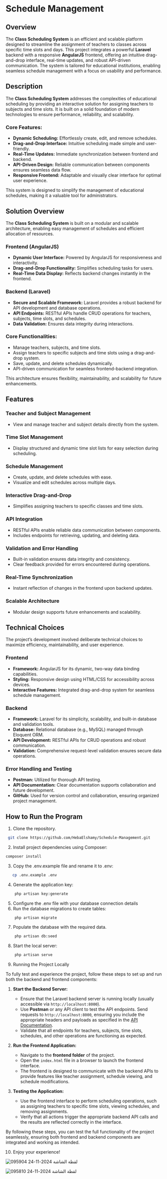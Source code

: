 # Schedule Management
## Overview

The **Class Scheduling System** is an efficient and scalable platform designed to streamline the assignment of teachers to classes across specific time slots and days. This project integrates a powerful **Laravel** backend with a responsive **AngularJS** frontend, offering an intuitive drag-and-drop interface, real-time updates, and robust API-driven communication. The system is tailored for educational institutions, enabling seamless schedule management with a focus on usability and performance.

## Description

The **Class Scheduling System** addresses the complexities of educational scheduling by providing an interactive solution for assigning teachers to subjects and time slots. It is built on a solid foundation of modern technologies to ensure performance, reliability, and scalability.

### Core Features:
- **Dynamic Scheduling:** Effortlessly create, edit, and remove schedules.
- **Drag-and-Drop Interface:** Intuitive scheduling made simple and user-friendly.
- **Real-Time Updates:** Immediate synchronization between frontend and backend.
- **API-Driven Design:** Reliable communication between components ensures seamless data flow.
- **Responsive Frontend:** Adaptable and visually clear interface for optimal user experience.

This system is designed to simplify the management of educational schedules, making it a valuable tool for administrators.

## Solution Overview

The **Class Scheduling System** is built on a modular and scalable architecture, enabling easy management of schedules and efficient allocation of resources.

### Frontend (AngularJS)
- **Dynamic User Interface:** Powered by AngularJS for responsiveness and interactivity.
- **Drag-and-Drop Functionality:** Simplifies scheduling tasks for users.
- **Real-Time Data Display:** Reflects backend changes instantly in the frontend.

### Backend (Laravel)
- **Secure and Scalable Framework:** Laravel provides a robust backend for API development and database operations.
- **API Endpoints:** RESTful APIs handle CRUD operations for teachers, subjects, time slots, and schedules.
- **Data Validation:** Ensures data integrity during interactions.

### Core Functionalities:
- Manage teachers, subjects, and time slots.
- Assign teachers to specific subjects and time slots using a drag-and-drop system.
- Save, update, and delete schedules dynamically.
- API-driven communication for seamless frontend-backend integration.

This architecture ensures flexibility, maintainability, and scalability for future enhancements.

## Features

### Teacher and Subject Management
- View and manage teacher and subject details directly from the system.

### Time Slot Management
- Display structured and dynamic time slot lists for easy selection during scheduling.

### Schedule Management
- Create, update, and delete schedules with ease.
- Visualize and edit schedules across multiple days.

### Interactive Drag-and-Drop
- Simplifies assigning teachers to specific classes and time slots.

### API Integration
- RESTful APIs enable reliable data communication between components.
- Includes endpoints for retrieving, updating, and deleting data.

### Validation and Error Handling
- Built-in validation ensures data integrity and consistency.
- Clear feedback provided for errors encountered during operations.

### Real-Time Synchronization
- Instant reflection of changes in the frontend upon backend updates.

### Scalable Architecture
- Modular design supports future enhancements and scalability.

## Technical Choices

The project’s development involved deliberate technical choices to maximize efficiency, maintainability, and user experience.

### Frontend
- **Framework:** AngularJS for its dynamic, two-way data binding capabilities.
- **Styling:** Responsive design using HTML/CSS for accessibility across devices.
- **Interactive Features:** Integrated drag-and-drop system for seamless schedule management.

### Backend
- **Framework:** Laravel for its simplicity, scalability, and built-in database and validation tools.
- **Database:** Relational database (e.g., MySQL) managed through Eloquent ORM.
- **API Development:** RESTful APIs for CRUD operations and robust communication.
- **Validation:** Comprehensive request-level validation ensures secure data operations.

### Error Handling and Testing
- **Postman:** Utilized for thorough API testing.
- **API Documentation:** Clear documentation supports collaboration and future development.
- **GitHub:** Used for version control and collaboration, ensuring organized project management.

## How to Run the Program

1. Clone the repository.
  ```bash
   git clone https://github.com/HebaElshamy/Schedule-Management.git

```
2.  Install project dependencies using Composer:
   ```bash
   composer install
```

3. Copy the .env.example file and rename it to .env:
 ```bash
    cp .env.example .env
```
4. Generate the application key:
```bash
    php artisan key:generate
```
5. Configure the .env file with your database connection details   
6. Run the database migrations to create tables:
```bash
    php artisan migrate
```
7. Populate the database with the required data.
```bash
    php artisan db:seed
```
8. Start the local server:
```bash
    php artisan serve
```
9. Running the Project Locally

To fully test and experience the project, follow these steps to set up and run both the backend and frontend components:

1. **Start the Backend Server:**  
   - Ensure that the Laravel backend server is running locally (usually accessible via `http://localhost:8000`).  
   - Use **Postman** or any API client to test the API endpoints. Send requests to `http://localhost:8000`, ensuring you include the appropriate headers and payloads as specified in the [API Documentation](https://documenter.getpostman.com/view/25951230/2sAYBUDCex).  
   - Validate that all endpoints for teachers, subjects, time slots, schedules, and other operations are functioning as expected.

2. **Run the Frontend Application:**  
   - Navigate to the **frontend folder** of the project.  
   - Open the `index.html` file in a browser to launch the frontend interface.  
   - The frontend is designed to communicate with the backend APIs to provide features like teacher assignment, schedule viewing, and schedule modifications.

3. **Testing the Application:**  
   - Use the frontend interface to perform scheduling operations, such as assigning teachers to specific time slots, viewing schedules, and removing assignments.  
   - Verify that all actions trigger the appropriate backend API calls and the results are reflected correctly in the interface.

By following these steps, you can test the full functionality of the project seamlessly, ensuring both frontend and backend components are integrated and working as intended.

10. Enjoy your experience!


 ![لقطة الشاشة 2024-11-24 095904](https://github.com/user-attachments/assets/857863fb-d21e-4aab-a38c-fc460cd6cf66)

 ![لقطة الشاشة 2024-11-24 095810](https://github.com/user-attachments/assets/4bd57793-d7e0-43c7-b993-4d40da5f8af1)




